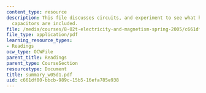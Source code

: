 ```yaml
---
content_type: resource
description: This file discusses circuits, and experiment to see what happens when
  capacitors are included.
file: /media/courses/8-02t-electricity-and-magnetism-spring-2005/c661df80bbcb989c15b516efa785e938_summary_w05d1.pdf
file_type: application/pdf
learning_resource_types:
- Readings
ocw_type: OCWFile
parent_title: Readings
parent_type: CourseSection
resourcetype: Document
title: summary_w05d1.pdf
uid: c661df80-bbcb-989c-15b5-16efa785e938
---
```

